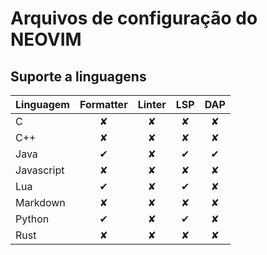 # Arquivos de configuração do NEOVIM

## Suporte a linguagens

| Linguagem     | Formatter | Linter    | LSP   | DAP   |
|:--------------|:---------:|:---------:|:-----:|:-----:|
| C             | ✘         | ✘         | ✘     | ✘     |
| C++           | ✘         | ✘         | ✘     | ✘     |
| Java          | ✔         | ✘         | ✔     | ✔     |
| Javascript    | ✘         | ✘         | ✘     | ✘     |
| Lua           | ✔         | ✘         | ✔     | ✘     |
| Markdown      | ✘         | ✘         | ✘     | ✘     |
| Python        | ✔         | ✘         | ✔     | ✘     |
| Rust          | ✘         | ✘         | ✘     | ✘     |

